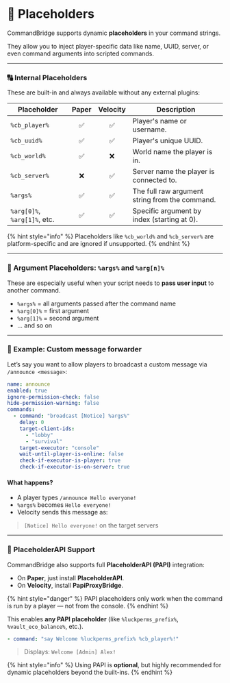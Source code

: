 # 📃 Placeholders

CommandBridge supports dynamic **placeholders** in your command strings.

They allow you to inject player-specific data like name, UUID, server, or even command arguments into scripted commands.

***

### 🔠 Internal Placeholders

These are built-in and always available without any external plugins:

| Placeholder                  | Paper | Velocity | Description                                    |
| ---------------------------- | :---: | :------: | ---------------------------------------------- |
| `%cb_player%`                |   ✅   |     ✅    | Player's name or username.                     |
| `%cb_uuid%`                  |   ✅   |     ✅    | Player's unique UUID.                          |
| `%cb_world%`                 |   ✅   |     ❌    | World name the player is in.                   |
| `%cb_server%`                |   ❌   |     ✅    | Server name the player is connected to.        |
| `%args%`                     |   ✅   |     ✅    | The full raw argument string from the command. |
| `%arg[0]%`, `%arg[1]%`, etc. |   ✅   |     ✅    | Specific argument by index (starting at 0).    |

{% hint style="info" %}
Placeholders like `%cb_world%` and `%cb_server%` are platform-specific and are ignored if unsupported.
{% endhint %}

***

### 💬 Argument Placeholders: `%args%` and `%arg[n]%`

These are especially useful when your script needs to **pass user input** to another command.

* `%args%` = all arguments passed after the command name
* `%arg[0]%` = first argument
* `%arg[1]%` = second argument
* ... and so on

***

### 🧪 Example: Custom message forwarder

Let’s say you want to allow players to broadcast a custom message via `/announce <message>`:

```yaml
name: announce
enabled: true
ignore-permission-check: false
hide-permission-warning: false
commands:
  - command: "broadcast [Notice] %args%"
    delay: 0
    target-client-ids:
      - "lobby"
      - "survival"
    target-executor: "console"
    wait-until-player-is-online: false
    check-if-executor-is-player: true
    check-if-executor-is-on-server: true
```

#### What happens?

* A player types `/announce Hello everyone!`
* `%args%` becomes `Hello everyone!`
* Velocity sends this message as:

> `[Notice] Hello everyone!` on the target servers

***

### 🔌 PlaceholderAPI Support

CommandBridge also supports full **PlaceholderAPI (PAPI)** integration:

* On **Paper**, just install **PlaceholderAPI**.
* On **Velocity**, install **PapiProxyBridge**.

{% hint style="danger" %}
PAPI placeholders only work when the command is run by a player — not from the console.
{% endhint %}

This enables **any PAPI placeholder** (like `%luckperms_prefix%`, `%vault_eco_balance%`, etc.).

```yaml
- command: "say Welcome %luckperms_prefix% %cb_player%!"
```

> Displays: `Welcome [Admin] Alex!`

{% hint style="info" %}
Using PAPI is **optional**, but highly recommended for dynamic placeholders beyond the built-ins.
{% endhint %}
